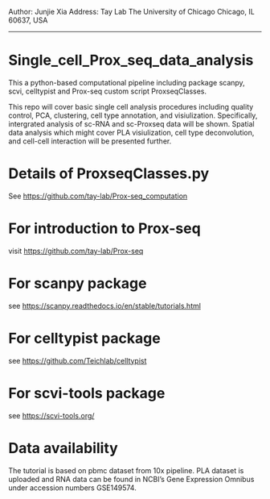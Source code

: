 Author: Junjie Xia
Address: Tay Lab 
         The University of Chicago
         Chicago, IL 60637, USA
________________________________________________

# Single_cell_Prox_seq_data_analysis
This a python-based computational pipeline including package scanpy, scvi, celltypist and Prox-seq custom script ProxseqClasses.

This repo will cover basic single cell analysis procedures including quality control, PCA, clustering, cell type annotation, and visiulization. Specifically, intergrated analysis of sc-RNA and sc-Proxseq data will be shown. Spatial data analysis which might cover PLA visiulization, cell type deconvolution, and cell-cell interaction will be presented further. 

# Details of ProxseqClasses.py
See https://github.com/tay-lab/Prox-seq_computation

# For introduction to Prox-seq
visit https://github.com/tay-lab/Prox-seq

# For scanpy package
see https://scanpy.readthedocs.io/en/stable/tutorials.html

# For celltypist package
see https://github.com/Teichlab/celltypist

# For scvi-tools package
see https://scvi-tools.org/

# Data availability 
The tutorial is based on pbmc dataset from 10x pipeline. PLA dataset is uploaded and RNA data can be found in NCBI’s Gene Expression Omnibus under accession numbers GSE149574.
